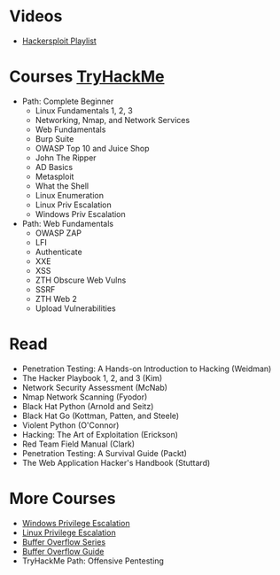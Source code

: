 # Videos
- [Hackersploit Playlist](https://www.youtube.com/playlist?list=PLBf0hzazHTGOEuhPQSnq-Ej8jRyXxfYvl)

# Courses [TryHackMe](https://tryhackme.com/)
- Path: Complete Beginner
    + Linux Fundamentals 1, 2, 3
    + Networking, Nmap, and Network Services
    + Web Fundamentals
    + Burp Suite
    + OWASP Top 10 and Juice Shop
    + John The Ripper
    + AD Basics
    + Metasploit
    + What the Shell
    + Linux Enumeration
    + Linux Priv Escalation
    + Windows Priv Escalation
- Path: Web Fundamentals
    + OWASP ZAP
    + LFI
    + Authenticate
    + XXE
    + XSS
    + ZTH Obscure Web Vulns
    + SSRF
    + ZTH Web 2
    + Upload Vulnerabilities

# Read
- Penetration Testing: A Hands-on Introduction to Hacking (Weidman)
- The Hacker Playbook 1, 2, and 3 (Kim)
- Network Security Assessment (McNab)
- Nmap Network Scanning (Fyodor)
- Black Hat Python (Arnold and Seitz)
- Black Hat Go (Kottman, Patten, and Steele)
- Violent Python (O'Connor)
- Hacking: The Art of Exploitation (Erickson)
- Red Team Field Manual (Clark)
- Penetration Testing: A Survival Guide (Packt)
- The Web Application Hacker's Handbook (Stuttard)

# More Courses
- [Windows Privilege Escalation](https://www.udemy.com/course/windows-privilege-escalation-for-beginners/)
- [Linux Privilege Escalation](https://www.udemy.com/course/linux-privilege-escalation-for-beginners/)
- [Buffer Overflow Series](https://www.youtube.com/playlist?list=PLLKT__MCUeix3O0DPbmuaRuR_4Hxo4m3G)
- [Buffer Overflow Guide](https://github.com/johnjhacking/Buffer-Overflow-Guide)
- TryHackMe Path: Offensive Pentesting

